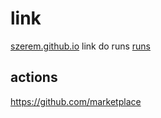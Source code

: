 # link

[szerem.github.io](https://github.com/szerem/szerem.github.io)
link do runs 
[runs](https://github.com/szerem/szerem.github.io/actions/runs/)

## actions
https://github.com/marketplace
